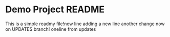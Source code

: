 # Demo Project README

This is a simple readmy file!new line
adding a new line
another change now on UPDATES branch!
oneline from updates
